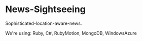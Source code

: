 News-Sightseeing
================

Sophisticated-location-aware-news.

We're using:
Ruby, C#, RubyMotion, MongoDB, WindowsAzure